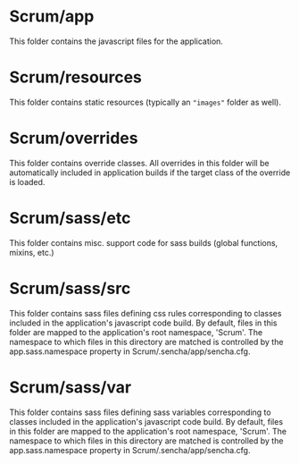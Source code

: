 # Scrum/app

This folder contains the javascript files for the application.

# Scrum/resources

This folder contains static resources (typically an `"images"` folder as well).

# Scrum/overrides

This folder contains override classes. All overrides in this folder will be 
automatically included in application builds if the target class of the override
is loaded.

# Scrum/sass/etc

This folder contains misc. support code for sass builds (global functions, 
mixins, etc.)

# Scrum/sass/src

This folder contains sass files defining css rules corresponding to classes
included in the application's javascript code build.  By default, files in this 
folder are mapped to the application's root namespace, 'Scrum'. The
namespace to which files in this directory are matched is controlled by the
app.sass.namespace property in Scrum/.sencha/app/sencha.cfg. 

# Scrum/sass/var

This folder contains sass files defining sass variables corresponding to classes
included in the application's javascript code build.  By default, files in this 
folder are mapped to the application's root namespace, 'Scrum'. The
namespace to which files in this directory are matched is controlled by the
app.sass.namespace property in Scrum/.sencha/app/sencha.cfg. 

